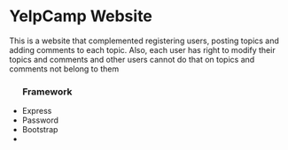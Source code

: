 # YelpCamp Website
<p>This is a website that complemented registering users, posting topics and adding comments to each topic. Also, each user has right to modify their topics and comments and other users cannot do that on topics and comments not belong to them</p>

<ul>
    <h3>Framework</h3>
    <li>Express</li>
    <li>Password</li>
    <li>Bootstrap</li>
    <li></li>
</ul>
